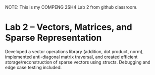 NOTE: This is my COMPENG 2SH4 Lab 2 from github classroom.
# Lab 2 – Vectors, Matrices, and Sparse Representation

Developed a vector operations library (addition, dot product, norm), implemented anti-diagonal matrix traversal, and created efficient storage/reconstruction of sparse vectors using structs. Debugging and edge case testing included.
